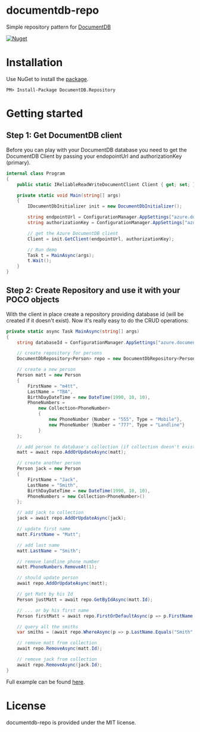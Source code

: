 # documentdb-repo

Simple repository pattern for [DocumentDB](https://azure.microsoft.com/en-us/services/documentdb/)

[![Nuget](https://img.shields.io/badge/nuget-1.1.0-blue.svg?maxAge=3600)](https://www.nuget.org/packages/DocumentDB.Repository/1.1.0)

# Installation

Use NuGet to install the [package](https://www.nuget.org/packages/DocumentDB.Repository/1.1.0).

```
PM> Install-Package DocumentDB.Repository
```

# Getting started

## Step 1: Get DocumentDB client

Before you can play with your DocumentDB database you need to get the DocumentDB Client by passing your endopointUrl and  authorizationKey (primary).

```csharp
internal class Program
{
    public static IReliableReadWriteDocumentClient Client { get; set; }

	private static void Main(string[] args)
	{
		IDocumentDbInitializer init = new DocumentDbInitializer();

		string endpointUrl = ConfigurationManager.AppSettings["azure.documentdb.endpointUrl"];
		string authorizationKey = ConfigurationManager.AppSettings["azure.documentdb.authorizationKey"];

		// get the Azure DocumentDB client
		Client = init.GetClient(endpointUrl, authorizationKey);

		// Run demo
		Task t = MainAsync(args);
		t.Wait();
	}
}    
```

## Step 2: Create Repository and use it with your POCO objects

With the client in place create a repository providing database id (will be created if it doesn't exist). 
Now it's really easy to do the CRUD operations:

```csharp
private static async Task MainAsync(string[] args)
{
	string databaseId = ConfigurationManager.AppSettings["azure.documentdb.databaseId"];

	// create repository for persons
	DocumentDbRepository<Person> repo = new DocumentDbRepository<Person>(Client, databaseId);

	// create a new person
	Person matt = new Person
	{
		FirstName = "m4tt",
		LastName = "TBA",
		BirthDayDateTime = new DateTime(1990, 10, 10),
		PhoneNumbers =
			new Collection<PhoneNumber>
			{
				new PhoneNumber {Number = "555", Type = "Mobile"},
				new PhoneNumber {Number = "777", Type = "Landline"}
			}
	};

	// add person to database's collection (if collection doesn't exist it will be created and named as class name -it's a convenction, that can be configured during initialization of the repository)
	matt = await repo.AddOrUpdateAsync(matt);

	// create another person
	Person jack = new Person
	{
		FirstName = "Jack",
		LastName = "Smith",
		BirthDayDateTime = new DateTime(1990, 10, 10),
		PhoneNumbers = new Collection<PhoneNumber>()
	};

	// add jack to collection
	jack = await repo.AddOrUpdateAsync(jack);

	// update first name
	matt.FirstName = "Matt";

	// add last name
	matt.LastName = "Smith";

	// remove landline phone number
	matt.PhoneNumbers.RemoveAt(1);

	// should update person
	await repo.AddOrUpdateAsync(matt);

	// get Matt by his Id
	Person justMatt = await repo.GetByIdAsync(matt.Id);

	// ... or by his first name
	Person firstMatt = await repo.FirstOrDefaultAsync(p => p.FirstName.Equals("matt", StringComparison.OrdinalIgnoreCase));

	// query all the smiths
	var smiths = (await repo.WhereAsync(p => p.LastName.Equals("Smith", StringComparison.OrdinalIgnoreCase))).ToList();

	// remove matt from collection
	await repo.RemoveAsync(matt.Id);

	// remove jack from collection
	await repo.RemoveAsync(jack.Id);
}
```

Full example can be found [here](https://github.com/Crokus/documentdb-repo/blob/master/src/DocumentDb.Repository.Samples/Program.cs).

# License

documentdb-repo is provided under the MIT license.
